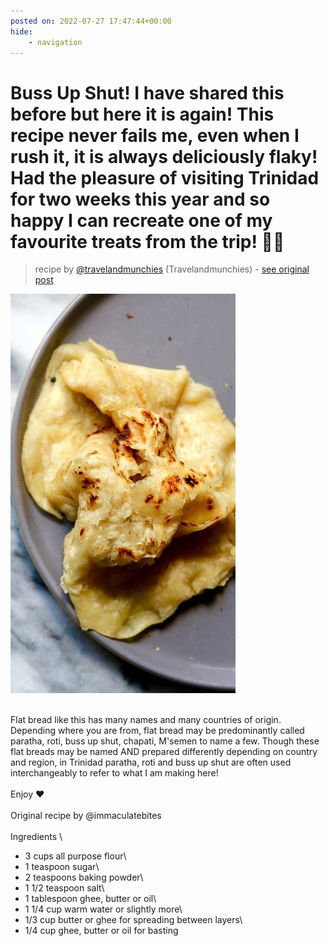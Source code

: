 ```yaml
---
posted on: 2022-07-27 17:47:44+00:00
hide:
    - navigation
---
```


# Buss Up Shut! I have shared this before but here it is again! This recipe never fails me, even when I rush it, it is always deliciously flaky! Had the pleasure of visiting Trinidad for two weeks this year and so happy I can recreate one of my favourite treats from the trip! 👌🏿  

> recipe by [@travelandmunchies](https://www.instagram.com/travelandmunchies/) 
(Travelandmunchies) - [see original post](https://instagram.com/p/Cghkuqxl-b2)

![](../img/travelandmunchies_27-07-2022_1707.png)

\
Flat bread like this has many names and many countries of origin. Depending where you are from, flat bread may be predominantly called paratha, roti, buss up shut, chapati, M'semen to name a few. Though these flat breads may be named AND prepared differently depending on country and region, in Trinidad paratha, roti and buss up shut are often used interchangeably to refer to what I am making here! \
\
Enjoy ❤️\
\
Original recipe by @immaculatebites \
\
Ingredients \
- 3 cups all purpose flour\
- 1 teaspoon sugar\
- 2 teaspoons baking powder\
- 1 1/2 teaspoon salt\
- 1 tablespoon ghee, butter or oil\
- 1 1/4 cup warm water or slightly more\
- 1/3 cup butter or ghee for spreading between layers\
- 1/4 cup ghee, butter or oil for basting 